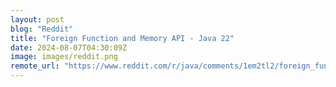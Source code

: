 ```yaml
---
layout: post
blog: "Reddit"
title: "Foreign Function and Memory API - Java 22"
date: 2024-08-07T04:30:09Z
image: images/reddit.png
remote_url: "https://www.reddit.com/r/java/comments/1em2tl2/foreign_function_and_memory_api_java_22/"
---
```

